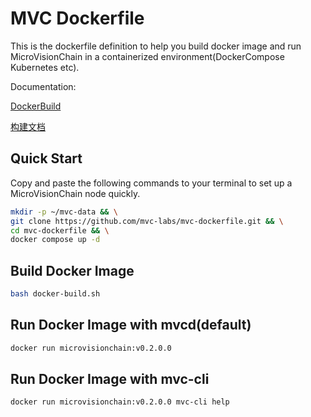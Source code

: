 # MVC Dockerfile

This is the dockerfile definition to help you build docker image and run MicroVisionChain in a containerized environment(DockerCompose Kubernetes etc).

Documentation: 

[DockerBuild](https://docs.mvclabs.io/docs/nodes/installation/docker-build)

[构建文档](https://docs.mvclabs.io/zh-CN/docs/nodes/installation/docker-build)

## Quick Start

Copy and paste the following commands to your terminal to set up a MicroVisionChain node quickly.

```bash
mkdir -p ~/mvc-data && \
git clone https://github.com/mvc-labs/mvc-dockerfile.git && \
cd mvc-dockerfile && \
docker compose up -d
```

## Build Docker Image

```bash
bash docker-build.sh
```

## Run Docker Image with mvcd(default)

```bash
docker run microvisionchain:v0.2.0.0
```

## Run Docker Image with mvc-cli

```bash
docker run microvisionchain:v0.2.0.0 mvc-cli help
```